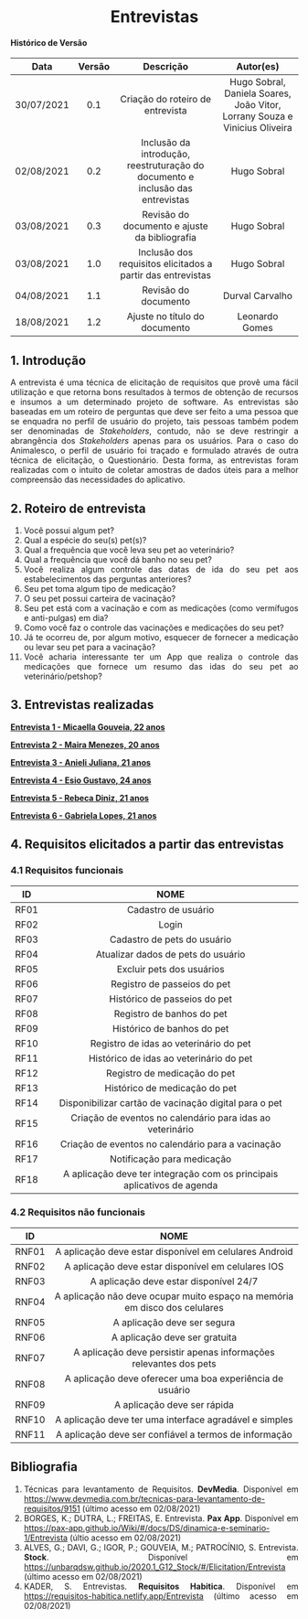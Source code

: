 # <center> Entrevistas

#### Histórico de Versão
|    Data    | Versão | Descrição            |    Autor(es)    |
| :--------: | :----: | :------------------: | :-------------: |
| 30/07/2021 |  0.1   | Criação do roteiro de entrevista | Hugo Sobral, Daniela Soares, João Vitor, Lorrany Souza e Vinicius Oliveira |
| 02/08/2021 |  0.2   | Inclusão da introdução, reestruturação do documento e inclusão das entrevistas | Hugo Sobral |
| 03/08/2021 |  0.3   | Revisão do documento e ajuste da bibliografia | Hugo Sobral |
| 03/08/2021 |  1.0   | Inclusão dos requisitos elicitados a partir das entrevistas | Hugo Sobral |
| 04/08/2021 |  1.1   | Revisão do documento | Durval Carvalho |
| 18/08/2021 |  1.2   | Ajuste no título do documento | Leonardo Gomes |

<div align="justify">

## 1. Introdução

A entrevista é uma técnica de elicitação de requisitos  que provê uma fácil utilização e que retorna bons resultados à termos de obtenção de recursos e insumos a um determinado projeto de software. As entrevistas são baseadas em um roteiro de perguntas que deve ser feito a uma pessoa que se enquadra no perfil de usuário do projeto, tais pessoas também podem ser denominadas de _Stakeholders_, contudo, não se deve restringir a abrangência dos _Stakeholders_ apenas para os usuários. Para o caso do Animalesco, o perfil de usuário foi traçado e formulado através de outra técnica de elicitação, o Questionário.
Desta forma, as entrevistas foram realizadas com o intuito de coletar amostras de dados úteis para a melhor compreensão das necessidades do aplicativo.

## 2. Roteiro de entrevista

1. Você possui algum pet?
2. Qual a espécie do seu(s) pet(s)?
3. Qual a frequência que você leva seu pet ao veterinário?
4. Qual a frequência que você dá banho no seu pet?
5. Você realiza algum controle das datas de ida do seu pet aos estabelecimentos das perguntas anteriores?
6. Seu pet toma algum tipo de medicação?
7. O seu pet possui carteira de vacinação?
8. Seu pet está com a vacinação e com as medicações (como vermífugos e anti-pulgas) em dia?
9. Como você faz o controle das vacinações e medicações do seu pet?
10. Já te ocorreu de, por algum motivo, esquecer de fornecer a medicação ou levar seu pet para a vacinação?
11. Você acharia interessante ter um App que realiza o controle das medicações que fornece um resumo das idas do seu pet ao veterinário/petshop?

## 3. Entrevistas realizadas

[**Entrevista 1 - Micaella Gouveia, 22 anos**](pages/entrevistas/entrevista_01.md)

[**Entrevista 2 - Maira Menezes, 20 anos**](pages/entrevistas/entrevista_02.md)

[**Entrevista 3 - Anieli Juliana, 21 anos**](pages/entrevistas/entrevista_03.md)

[**Entrevista 4 - Esio Gustavo, 24 anos**](pages/entrevistas/entrevista_04.md)

[**Entrevista 5 - Rebeca Diniz, 21 anos**](pages/entrevistas/entrevista_05.md)

[**Entrevista 6 - Gabriela Lopes, 21 anos**](pages/entrevistas/entrevista_06.md)

## 4. Requisitos elicitados a partir das entrevistas
### 4.1 Requisitos funcionais

|  ID  | NOME |
| :--: | :--: |
| RF01 | Cadastro de usuário |
| RF02 | Login |
| RF03 | Cadastro de pets do usuário |
| RF04 | Atualizar dados de pets do usuário |
| RF05 | Excluir pets dos usuários |
| RF06 | Registro de passeios do pet |
| RF07 | Histórico de passeios do pet |
| RF08 | Registro de banhos do pet |
| RF09 | Histórico de banhos do pet |
| RF10 | Registro de idas ao veterinário do pet |
| RF11 | Histórico de idas ao veterinário do pet |
| RF12 | Registro de medicação do pet |
| RF13 | Histórico de medicação do pet |
| RF14 | Disponibilizar cartão de vacinação digital para o pet |
| RF15 | Criação de eventos no calendário para idas ao veterinário |
| RF16 | Criação de eventos no calendário para a vacinação |
| RF17 | Notificação para medicação |
| RF18 | A aplicação deve ter integração com os principais aplicativos de agenda |

### 4.2 Requisitos não funcionais

|  ID   | NOME |
| :--:  | :--: |
| RNF01 | A aplicação deve estar disponível em celulares Android |
| RNF02 | A aplicação deve estar disponível em celulares IOS |
| RNF03 | A aplicação deve estar disponível 24/7 |
| RNF04 | A aplicação não deve ocupar muito espaço na memória em disco dos celulares |
| RNF05 | A aplicação deve ser segura |
| RNF06 | A aplicação deve ser gratuita |
| RNF07 | A aplicação deve persistir apenas informações relevantes dos pets |
| RNF08 | A aplicação deve oferecer uma boa experiência de usuário |
| RNF09 | A aplicação deve ser rápida |
| RNF10 | A aplicação deve ter uma interface agradável e simples |
| RNF11 | A aplicação deve ser confiável a termos de informação |


##  Bibliografia

1. Técnicas para levantamento de Requisitos. **DevMedia**. Disponível em https://www.devmedia.com.br/tecnicas-para-levantamento-de-requisitos/9151 (último acesso em 02/08/2021)
2. BORGES, K.; DUTRA, L.; FREITAS, E. Entrevista. **Pax App**. Disponível em https://pax-app.github.io/Wiki/#/docs/DS/dinamica-e-seminario-1/Entrevista (últio acesso em 02/08/2021)
3. ALVES, G.; DAVI, G.; IGOR, P.; GOUVEIA, M.; PATROCÍNIO, S. Entrevista. **Stock**. Disponível em https://unbarqdsw.github.io/2020.1_G12_Stock/#/Elicitation/Entrevista (último acesso em 02/08/2021)
4. KADER, S. Entrevistas. **Requisitos Habitica**. Disponível em https://requisitos-habitica.netlify.app/Entrevista (último acesso em 02/08/2021)

</div>